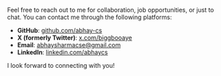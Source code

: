 

Feel free to reach out to me for collaboration, job opportunities, or just to chat. You can contact me through the following platforms:

- **GitHub**: [github.com/abhay-cs](https://github.com/abhay-cs)
- **X (formerly Twitter)**: [x.com/biggbooaye](https://x.com/biggbooaye)
- **Email**: [abhaysharmacse@gmail.com](mailto:your.abhaysharmacse@gmail.com)
- **LinkedIn**: [linkedin.com/abhaycs](https://www.linkedin.com/in/abhaycs/)
  
I look forward to connecting with you!
